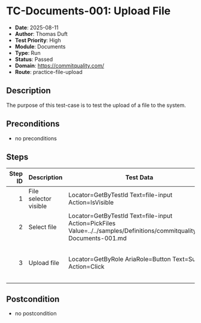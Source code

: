 # TC-Documents-001: Upload File

- **Date**: 2025-08-11
- **Author**: Thomas Duft
- **Test Priority**: High
- **Module**: Documents
- **Type**: Run
- **Status**: Passed
- **Domain**: https://commitquality.com/
- **Route**: practice-file-upload

## Description

The purpose of this test-case is to test the upload of a file to the system.

## Preconditions

- no preconditions

## Steps

| Step ID | Description                   | Test Data                                                                       | Expected Result                           | Actual Result |
| -------:| ----------------------------- | ------------------------------------------------------------------------------- | ----------------------------------------- | ------------- |
| 1 | File selector visible | Locator=GetByTestId Text=file-input Action=IsVisible | File selector is visible | ✅ |
| 2 | Select file | Locator=GetByTestId Text=file-input Action=PickFiles Value=../../samples/Definitions/commitquality/TC-Documents-001.md | File selected | ✅ |
| 3 | Upload file | Locator=GetByRole AriaRole=Button Text=Submit Action=Click | Submit button clicked and file uploaded | ✅ |

## Postcondition

- no postcondition

